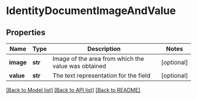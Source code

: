 # IdentityDocumentImageAndValue

## Properties
Name | Type | Description | Notes
------------ | ------------- | ------------- | -------------
**image** | **str** | Image of the area from which the value was obtained | [optional] 
**value** | **str** | The text representation for the field | [optional] 

[[Back to Model list]](../README.md#documentation-for-models) [[Back to API list]](../README.md#documentation-for-api-endpoints) [[Back to README]](../README.md)


